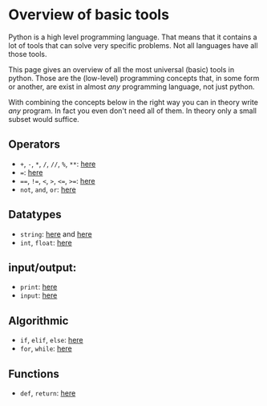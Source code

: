 # Overview of basic tools

Python is a high level programming language. That means that it contains a lot of
tools that can solve very specific problems. Not all languages have all those tools.

This page gives an overview of all the most universal (basic) tools in python.
Those are the (low-level) programming concepts that, in some form or another, are exist
in almost *any* programming language, not just python.

With combining the concepts below in the right way you can in theory write *any* program.
In fact you even don't need all of them. In theory only a small subset would suffice.

## Operators

- `+`, `-`, `*`, `/`, `//`, `%`, `**`: [here](/python/en/basics#operators)
- `=`: [here](/python/en/basics#variables)
- `==`, `!=`, `<`, `>`, `<=`, `>=`: [here](/python/en/algorithms#more-operators)
- `not`, `and`, `or`: [here](/python/en/algorithms#combining-conditions)

## Datatypes

- `string`: [here](/python/en/basics#printing) and [here](/python/en/basics#types)
- `int`, `float`: [here](/python/en/basics#types)

## input/output:

- `print`: [here](/python/en/basics#printing)
- `input`: [here](/python/en/basics#user-input)

## Algorithmic

- `if`, `elif`, `else`: [here](/python/en/algorithms#conditional-instructions)
- `for`, `while`: [here](/python/en/loops#types-of-loops)

## Functions
- `def`, `return`: [here](python/en/functions)
